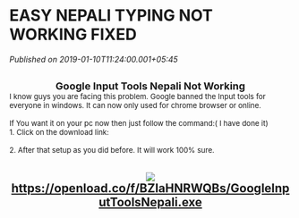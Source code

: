 # EASY NEPALI TYPING NOT WORKING FIXED

*Published on 2019-01-10T11:24:00.001+05:45*

<h2 style="height: 0px;">
<div style="text-align: center;">
<span style="font-size: large;">Google Input Tools Nepali Not Working</span></div>
<div style="text-align: left;">
<span style="font-size: small;"><span style="font-weight: normal;">I know guys you are facing this problem. Google banned the Input tools for everyone in windows. It can now only used for chrome browser or online.</span></span></div>
<div style="text-align: left;">
<span style="font-size: small;"><span style="font-weight: normal;"><br /></span></span></div>
<div style="text-align: left;">
<span style="font-size: small;"><span style="font-weight: normal;">If You want it on your pc now then just follow the command:( I have done it)</span></span></div>
<div style="text-align: left;">
<span style="font-size: small;"><span style="font-weight: normal;">1. Click on the download link:</span></span></div>
<div style="text-align: left;">
<span style="font-size: small;"><span style="font-weight: normal;"><br /></span></span></div>
<div style="text-align: left;">
<span style="font-size: small;"><span style="font-weight: normal;">2. After that setup as you did before. It will work 100% sure.</span></span></div>
<div style="text-align: left;">
<span style="font-size: small;"><span style="font-weight: normal;"><br /></span></span></div>
<div style="text-align: left;">
<span style="font-size: small;"><span style="font-weight: normal;"><br /></span></span></div>
<div class="separator" style="clear: both; text-align: center;">
<img border="0" data-original-height="256" data-original-width="256" src="https://blogger.googleusercontent.com/img/b/R29vZ2xl/AVvXsEj_zvoG_n9LukAXDghNN4lqok6OkuK3vClO_GfXFDtlJtieWyfdzj8Umi3kflGbcpICyvrtK3O6npiiT4qnot8-UXgZojkXFWmowhtTJov2gYWPFIR0Ycjyo3zmNT7e8zSsoApOlRx0o6g/s1600/Blue+Download+Folder.ico" /><a href="https://openload.co/f/BZIaHNRWQBs/GoogleInputToolsNepali.exe">https://openload.co/f/BZIaHNRWQBs/GoogleInputToolsNepali.exe</a></div>
<div style="text-align: left;">
<span style="font-size: small;"><span style="font-weight: normal;"><br /></span></span></div>
</h2>
